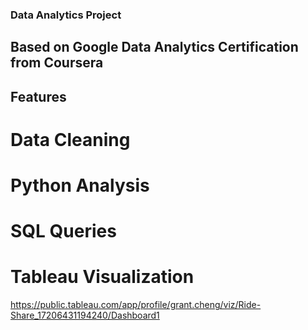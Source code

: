 ### Data Analytics Project

## Based on Google Data Analytics Certification from Coursera

## Features

# Data Cleaning

# Python Analysis

# SQL Queries 

# Tableau Visualization
https://public.tableau.com/app/profile/grant.cheng/viz/Ride-Share_17206431194240/Dashboard1